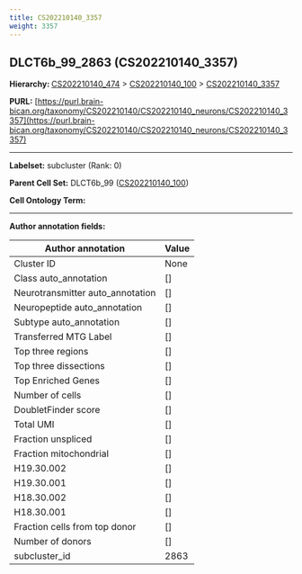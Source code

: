 ```yaml
---
title: CS202210140_3357
weight: 3357
---
```

## DLCT6b_99_2863 (CS202210140_3357)
<b>Hierarchy: </b>
[CS202210140_474](../CS202210140_474) >
[CS202210140_100](../CS202210140_100) >
[CS202210140_3357](../CS202210140_3357)

**PURL:** [https://purl.brain-bican.org/taxonomy/CS202210140/CS202210140_neurons/CS202210140_3357](https://purl.brain-bican.org/taxonomy/CS202210140/CS202210140_neurons/CS202210140_3357)

---


**Labelset:** subcluster (Rank: 0)

**Parent Cell Set:** DLCT6b_99 ([CS202210140_100](../CS202210140_100))



**Cell Ontology Term:** 

[MARKER GENES.]: #


---

[TRANSFERRED ANNOTATIONS.]: #


[AUTHOR ANNOTATION FIELDS.]: #


**Author annotation fields:**

| Author annotation | Value |
|-------------------|-------|
|Cluster ID|None|
|Class auto_annotation|[]|
|Neurotransmitter auto_annotation|[]|
|Neuropeptide auto_annotation|[]|
|Subtype auto_annotation|[]|
|Transferred MTG Label|[]|
|Top three regions|[]|
|Top three dissections|[]|
|Top Enriched Genes|[]|
|Number of cells|[]|
|DoubletFinder score|[]|
|Total UMI|[]|
|Fraction unspliced|[]|
|Fraction mitochondrial|[]|
|H19.30.002|[]|
|H19.30.001|[]|
|H18.30.002|[]|
|H18.30.001|[]|
|Fraction cells from top donor|[]|
|Number of donors|[]|
|subcluster_id|2863|

